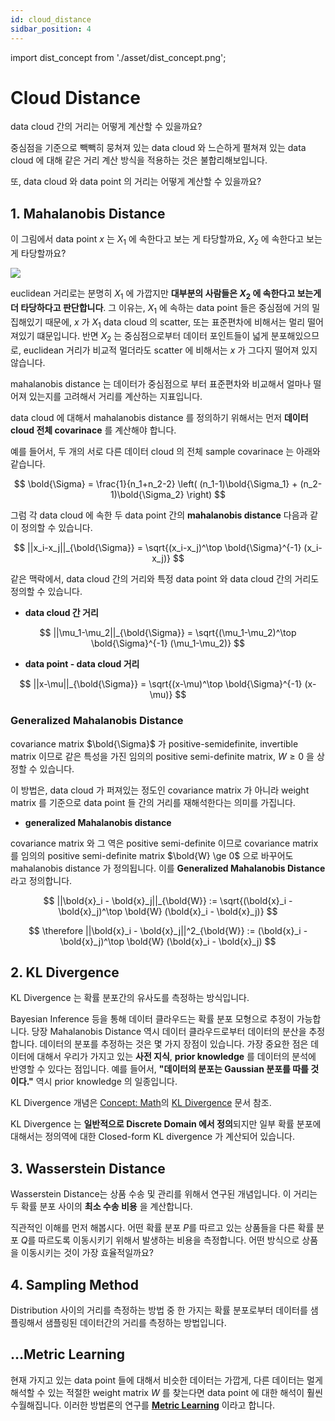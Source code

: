 ```yaml
---
id: cloud_distance
sidbar_position: 4
---
```

import dist_concept from './asset/dist_concept.png';

# Cloud Distance

data cloud 간의 거리는 어떻게 계산할 수 있을까요?

중심점을 기준으로 빽빽히 뭉쳐져 있는 data cloud 와 느슨하게 펼쳐져 있는 data cloud 에 대해 같은 거리 계산 방식을 적용하는 것은 불합리해보입니다.

또, data cloud 와 data point 의 거리는 어떻게 계산할 수 있을까요?

## 1. Mahalanobis Distance

이 그림에서 data point $x$ 는 $X_1$ 에 속한다고 보는 게 타당할까요, $X_2$ 에 속한다고 보는게 타당할까요?

<div style={{textAlign: 'Center'}}> 
    <img src={dist_concept} />
</div>


euclidean 거리로는 분명히 $X_1$ 에 가깝지만 **대부분의 사람들은 $X_2$ 에 속한다고 보는게 더 타당하다고 판단합니다**. 그 이유는, $X_1$ 에 속하는 data point 들은 중심점에 거의 밀집해있기 때문에, $x$ 가 $X_1$ data cloud 의 scatter, 또는 표준편차에 비해서는 멀리 떨어져있기 떄문입니다. 반면 $X_2$ 는 중심점으로부터 데이터 포인트들이 넓게 분포해있으므로, euclidean 거리가 비교적 멀더라도 scatter 에 비해서는 $x$ 가 그다지 떨어져 있지 않습니다.

mahalanobis distance 는 데이터가 중심점으로 부터 표준편차와 비교해서 얼마나 떨어져 있는지를 고려해서 거리를 계산하는 지표입니다.

data cloud 에 대해서 mahalanobis distance 를 정의하기 위해서는 먼저 **데이터 cloud 전체 covarinace** 를 계산해야 합니다.

예를 들어서, 두 개의 서로 다른 데이터 cloud 의 전체 sample covarinace 는 아래와 같습니다.

$$
\bold{\Sigma} = \frac{1}{n_1+n_2-2} \left( (n_1-1)\bold{\Sigma_1} + (n_2-1)\bold{\Sigma_2} \right)
$$

그럼 각 data cloud 에 속한 두 data point 간의 **mahalanobis distance** 다음과 같이 정의할 수 있습니다.

$$
||x_i-x_j||_{\bold{\Sigma}} = \sqrt{(x_i-x_j)^\top \bold{\Sigma}^{-1} (x_i-x_j)}
$$

같은 맥락에서, data cloud 간의 거리와 특정 data point 와 data cloud 간의 거리도 정의할 수 있습니다.

- **data cloud 간 거리**

$$
||\mu_1-\mu_2||_{\bold{\Sigma}} = \sqrt{(\mu_1-\mu_2)^\top \bold{\Sigma}^{-1} (\mu_1-\mu_2)}
$$

- **data point - data cloud 거리**

$$
||x-\mu||_{\bold{\Sigma}} = \sqrt{(x-\mu)^\top \bold{\Sigma}^{-1} (x-\mu)}
$$

### Generalized Mahalanobis Distance

 covariance matrix $\bold{\Sigma}$ 가 positive-semidefinite, invertible matrix 이므로 같은 특성을 가진 임의의 positive semi-definite matrix, $W \geq 0$ 을 상정할 수 있습니다. 

 이 방법은, data cloud 가 퍼져있는 정도인 covariance matrix 가 아니라 weight matrix 를 기준으로 data point 들 간의 거리를 재해석한다는 의미를 가집니다.

 - **generalized Mahalanobis distance**

 covariance matrix 와 그 역은 positive semi-definite 이므로 covariance matrix 를 임의의 positive semi-definite matrix $\bold{W} \ge 0$ 으로 바꾸어도 mahalanobis distance 가 정의됩니다. 이를 **Generalized Mahalanobis Distance** 라고 정의합니다.

$$
||\bold{x}_i - \bold{x}_j||_{\bold{W}} := \sqrt{(\bold{x}_i - \bold{x}_j)^\top \bold{W} (\bold{x}_i - \bold{x}_j)}
$$

$$
\therefore ||\bold{x}_i - \bold{x}_j||^2_{\bold{W}} := (\bold{x}_i - \bold{x}_j)^\top \bold{W} (\bold{x}_i - \bold{x}_j)
$$


## 2. KL Divergence

KL Divergence 는 확률 분포간의 유사도를 측정하는 방식입니다. 

Bayesian Inference 등을 통해 데이터 클라우드는 확률 분포 모형으로 추정이 가능합니다. 당장 Mahalanobis Distance 역시 데이터 클라우드로부터 데이터의 분산을 추정합니다. 데이터의 분포를 추정하는 것은 몇 가지 장점이 있습니다. 가장 중요한 점은 데이터에 대해서 우리가 가지고 있는 **사전 지식**, **prior knowledge** 를 데이터의 분석에 반영할 수 있다는 점입니다. 예를 들어서, **"데이터의 분포는 Gaussian 분포를 따를 것이다."** 역시 prior knowledge 의 일종입니다.

KL Divergence 개념은 [Concept: Math](/docs/concepts/math/introduction)의 [KL Divergence](/docs/concepts/math/information/kl_divergence.md) 문서 참조.

KL Divergence 는 **일반적으로 Discrete Domain 에서 정의**되지만 일부 확률 분포에 대해서는 정의역에 대한 Closed-form KL divergence 가 계산되어 있습니다.

## 3. Wasserstein Distance

Wasserstein Distance는 상품 수송 및 관리를 위해서 연구된 개념입니다. 이 거리는 두 확률 분포 사이의 **최소 수송 비용** 을 계산합니다. 

직관적인 이해를 먼저 해봅시다. 어떤 확률 분포 $P$를 따르고 있는 상품들을 다른 확률 분포 $Q$를 따르도록 이동시키기 위해서 발생하는 비용을 측정합니다. 어떤 방식으로 상품을 이동시키는 것이 가장 효율적일까요?

## 4. Sampling Method

 Distribution 사이의 거리를 측정하는 방법 중 한 가지는 확률 분포로부터 데이터를 샘플링해서 샘플링된 데이터간의 거리를 측정하는 방법입니다.


## ...Metric Learning

 현재 가지고 있는 data point 들에 대해서 비슷한 데이터는 가깝게, 다른 데이터는 멀게 해석할 수 있는 적절한 weight matrix $W$ 를 찾는다면 data point 에 대한 해석이 훨씬 수월해집니다. 이러한 방법론의 연구를 **[Metric Learning](/docs/concepts/mlconcept/taxonomy/metriclearning)** 이라고 합니다.
